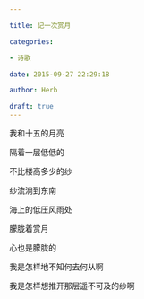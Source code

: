 ```yaml
---

title: 记一次赏月

categories:

- 诗歌

date: 2015-09-27 22:29:18

author: Herb

draft: true
---
```


我和十五的月亮



隔着一层低低的



不比楼高多少的纱



纱流淌到东南



海上的低压风雨处



朦胧着赏月



心也是朦胧的



我是怎样地不知何去何从啊



我是怎样想推开那层遥不可及的纱啊